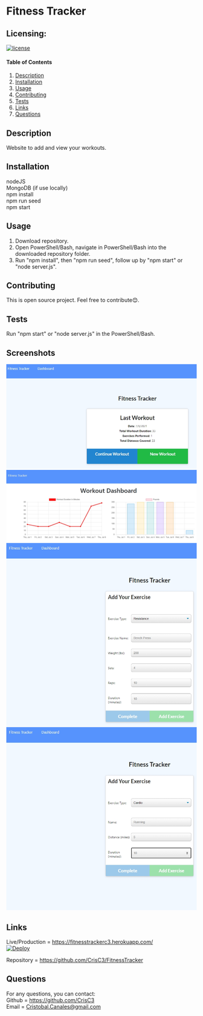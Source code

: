 # Fitness Tracker

## Licensing:
[![license](https://img.shields.io/badge/license-MIT-blue.svg)](https://shields.io)

#### Table of Contents
1. [Description](#description)
2. [Installation](#installation)
3. [Usage](#usage)
4. [Contributing](#contributing)
5. [Tests](#tests)
6. [Links](#links)
7. [Questions](#questions)

## Description
Website to add and view your workouts.

## Installation
nodeJS  
MongoDB (if use locally)  
npm install    
npm run seed  
npm start

## Usage
1. Download repository.
2. Open PowerShell/Bash, navigate in PowerShell/Bash into the downloaded repository folder.
3. Run "npm install", then "npm run seed", follow up by "npm start" or "node server.js".

## Contributing
This is open source project. Feel free to contribute😊.  

## Tests
Run "npm start" or "node server.js" in the PowerShell/Bash.

## Screenshots
![Website main page](./screenshots/01.jpg)  
![Dashboard page](./screenshots/02.jpg)  
![Add exercise resistance](./screenshots/03.jpg)  
![Add exercise cardio](./screenshots/04.jpg)   

## Links
Live/Production = https://fitnesstrackerc3.herokuapp.com/  
[![Deploy](https://www.herokucdn.com/deploy/button.svg)](https://techblogc3.herokuapp.com/)  

Repository = https://github.com/CrisC3/FitnessTracker  

## Questions
For any questions, you can contact:  
Github = https://github.com/CrisC3  
Email  = Cristobal.Canales@gmail.com
